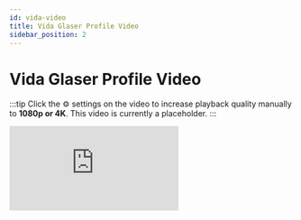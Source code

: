 ```yaml
---
id: vida-video
title: Vida Glaser Profile Video
sidebar_position: 2
---
```


# Vida Glaser Profile Video

:::tip
Click the ⚙️ settings on the video to increase playback quality manually to **1080p or 4K**. This video is currently a placeholder.
:::

<div style={{ position: 'relative', paddingBottom: '56.25%', height: 0 }}>
  <iframe
    src="https://www.youtube.com/embed/d6jRbM_ROXU?rel=0"
    title="Vida Glaser Profile Video"
    frameBorder="0"
    allow="accelerometer; autoplay; clipboard-write; encrypted-media; gyroscope; picture-in-picture"
    allowFullScreen
    style={{
      position: 'absolute',
      top: 0,
      left: 0,
      width: '100%',
      height: '100%',
      borderRadius: '12px',
    }}
  />
</div>

